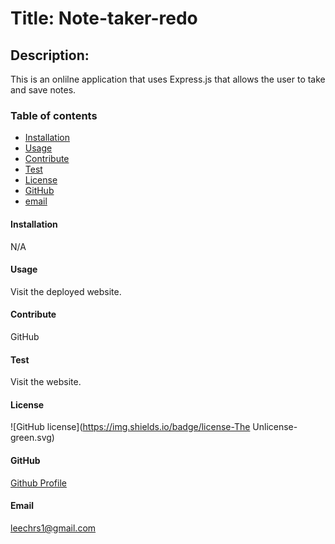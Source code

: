 # Title: Note-taker-redo

## Description:
This is an onlilne application that uses Express.js that allows the user to take and save notes.

### Table of contents
* [Installation](#installation)
* [Usage](#usage)
* [Contribute](#contribute)
* [Test](#test)
* [License](#license)
* [GitHub](#github)
* [email](#email)
    
#### Installation
N/A

#### Usage
Visit the deployed website.

#### Contribute
GitHub

#### Test
Visit the website.

#### License
![GitHub license](https://img.shields.io/badge/license-The Unlicense-green.svg)

#### GitHub
[Github Profile](https://github.com/chrislee-webdev)

#### Email
leechrs1@gmail.com
    